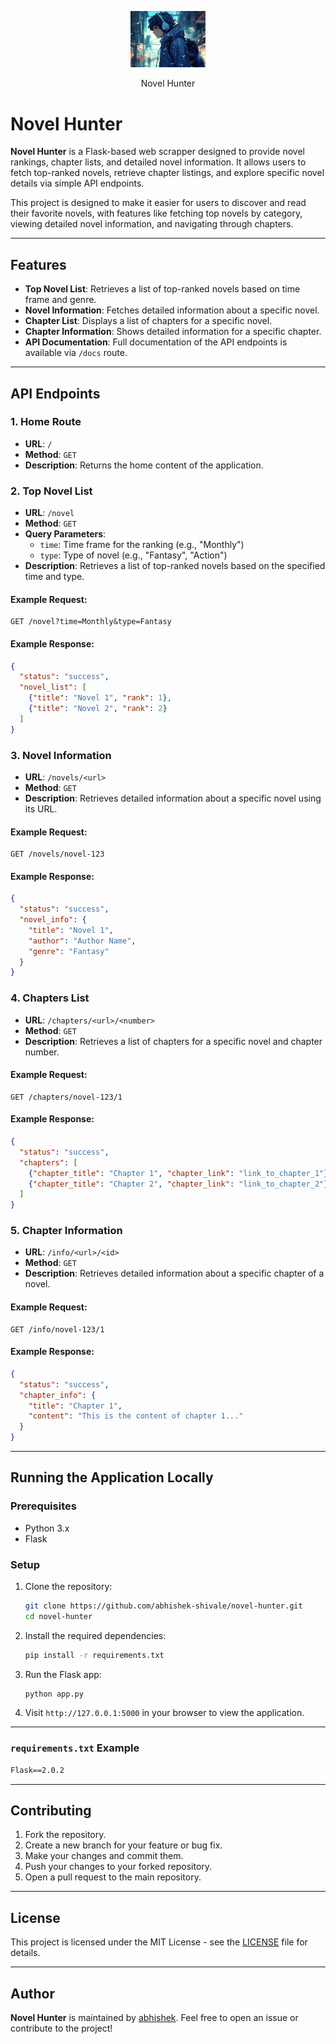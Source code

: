 <p align="center" >
  <img src="image.png" alt="Novel Hunter Logo" width="120">
</p>
<p align="center" >
Novel Hunter
</p>


# Novel Hunter

**Novel Hunter** is a Flask-based web scrapper designed to provide novel rankings, chapter lists, and detailed novel information. It allows users to fetch top-ranked novels, retrieve chapter listings, and explore specific novel details via simple API endpoints.

This project is designed to make it easier for users to discover and read their favorite novels, with features like fetching top novels by category, viewing detailed novel information, and navigating through chapters.

---

## Features

- **Top Novel List**: Retrieves a list of top-ranked novels based on time frame and genre.
- **Novel Information**: Fetches detailed information about a specific novel.
- **Chapter List**: Displays a list of chapters for a specific novel.
- **Chapter Information**: Shows detailed information for a specific chapter.
- **API Documentation**: Full documentation of the API endpoints is available via `/docs` route.

---

## API Endpoints

### 1. Home Route
- **URL**: `/`
- **Method**: `GET`
- **Description**: Returns the home content of the application.

### 2. Top Novel List
- **URL**: `/novel`
- **Method**: `GET`
- **Query Parameters**:
  - `time`: Time frame for the ranking (e.g., "Monthly")
  - `type`: Type of novel (e.g., "Fantasy", "Action")
- **Description**: Retrieves a list of top-ranked novels based on the specified time and type.

#### Example Request:
```
GET /novel?time=Monthly&type=Fantasy
```

#### Example Response:
```json
{
  "status": "success",
  "novel_list": [
    {"title": "Novel 1", "rank": 1},
    {"title": "Novel 2", "rank": 2}
  ]
}
```

### 3. Novel Information
- **URL**: `/novels/<url>`
- **Method**: `GET`
- **Description**: Retrieves detailed information about a specific novel using its URL.

#### Example Request:
```
GET /novels/novel-123
```

#### Example Response:
```json
{
  "status": "success",
  "novel_info": {
    "title": "Novel 1",
    "author": "Author Name",
    "genre": "Fantasy"
  }
}
```

### 4. Chapters List
- **URL**: `/chapters/<url>/<number>`
- **Method**: `GET`
- **Description**: Retrieves a list of chapters for a specific novel and chapter number.

#### Example Request:
```
GET /chapters/novel-123/1
```

#### Example Response:
```json
{
  "status": "success",
  "chapters": [
    {"chapter_title": "Chapter 1", "chapter_link": "link_to_chapter_1"},
    {"chapter_title": "Chapter 2", "chapter_link": "link_to_chapter_2"}
  ]
}
```

### 5. Chapter Information
- **URL**: `/info/<url>/<id>`
- **Method**: `GET`
- **Description**: Retrieves detailed information about a specific chapter of a novel.

#### Example Request:
```
GET /info/novel-123/1
```

#### Example Response:
```json
{
  "status": "success",
  "chapter_info": {
    "title": "Chapter 1",
    "content": "This is the content of chapter 1..."
  }
}
```

---

## Running the Application Locally

### Prerequisites

- Python 3.x
- Flask

### Setup

1. Clone the repository:
   ```bash
   git clone https://github.com/abhishek-shivale/novel-hunter.git
   cd novel-hunter
   ```

2. Install the required dependencies:
   ```bash
   pip install -r requirements.txt
   ```

3. Run the Flask app:
   ```bash
   python app.py
   ```

4. Visit `http://127.0.0.1:5000` in your browser to view the application.

---

### `requirements.txt` Example

```txt
Flask==2.0.2
```

---

## Contributing

1. Fork the repository.
2. Create a new branch for your feature or bug fix.
3. Make your changes and commit them.
4. Push your changes to your forked repository.
5. Open a pull request to the main repository.

---

## License

This project is licensed under the MIT License - see the [LICENSE](LICENSE) file for details.

---

## Author

**Novel Hunter** is maintained by [abhishek](https://github.com/abhishek-shivale). Feel free to open an issue or contribute to the project!
